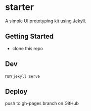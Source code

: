 # starter

A simple UI prototyping kit using Jekyll.

## Getting Started

- clone this repo


## Dev

run `jekyll serve`

## Deploy

push to gh-pages branch on GitHub
